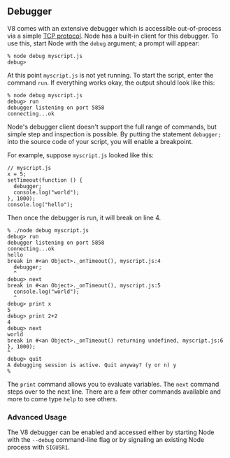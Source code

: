 ## Debugger

V8 comes with an extensive debugger which is accessible out-of-process via a
simple [TCP protocol](http://code.google.com/p/v8/wiki/DebuggerProtocol).
Node has a built-in client for this debugger. To use this, start Node with the
`debug` argument; a prompt will appear:

    % node debug myscript.js
    debug>

At this point `myscript.js` is not yet running. To start the script, enter
the command `run`. If everything works okay, the output should look like
this:

    % node debug myscript.js
    debug> run
    debugger listening on port 5858
    connecting...ok

Node's debugger client doesn't support the full range of commands, but
simple step and inspection is possible. By putting the statement `debugger;`
into the source code of your script, you will enable a breakpoint.

For example, suppose `myscript.js` looked like this:

    // myscript.js
    x = 5;
    setTimeout(function () {
      debugger;
      console.log("world");
    }, 1000);
    console.log("hello");

Then once the debugger is run, it will break on line 4.

    % ./node debug myscript.js
    debug> run
    debugger listening on port 5858
    connecting...ok
    hello
    break in #<an Object>._onTimeout(), myscript.js:4
      debugger;
      ^
    debug> next
    break in #<an Object>._onTimeout(), myscript.js:5
      console.log("world");
      ^
    debug> print x
    5
    debug> print 2+2
    4
    debug> next
    world
    break in #<an Object>._onTimeout() returning undefined, myscript.js:6
    }, 1000);
    ^
    debug> quit
    A debugging session is active. Quit anyway? (y or n) y
    %


The `print` command allows you to evaluate variables. The `next` command steps
over to the next line. There are a few other commands available and more to
come type `help` to see others.


### Advanced Usage

The V8 debugger can be enabled and accessed either by starting Node with
the `--debug` command-line flag or by signaling an existing Node process
with `SIGUSR1`.


